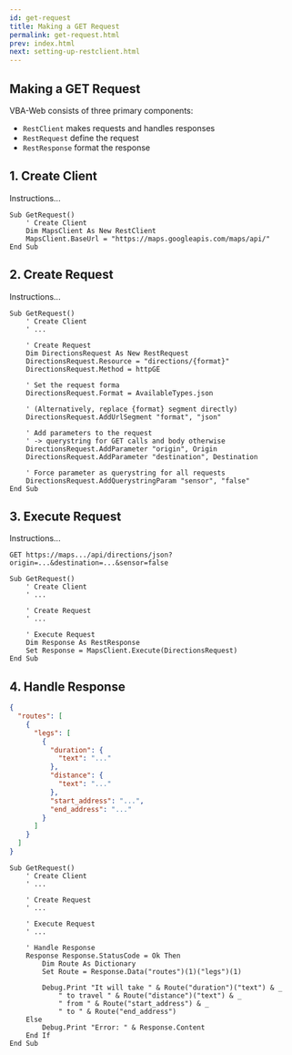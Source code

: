 ```yaml
---
id: get-request
title: Making a GET Request
permalink: get-request.html
prev: index.html
next: setting-up-restclient.html
---
```

<section class="docs-single">

# Making a GET Request

VBA-Web consists of three primary components: 

- `RestClient` makes requests and handles responses
- `RestRequest` define the request
- `RestResponse` format the response

</section>

<section class="docs-split">
  <div class="instructions">

## 1. Create Client

Instructions...
  </div>
  <div class="code">

```VB.net
Sub GetRequest()
    ' Create Client
    Dim MapsClient As New RestClient
    MapsClient.BaseUrl = "https://maps.googleapis.com/maps/api/"
End Sub
```
  </div>
</section>

<section class="docs-split">
  <div class="instructions">

## 2. Create Request

Instructions...
  </div>
  <div class="code">

```VB.net
Sub GetRequest()
    ' Create Client
    ' ...

    ' Create Request
    Dim DirectionsRequest As New RestRequest
    DirectionsRequest.Resource = "directions/{format}"
    DirectionsRequest.Method = httpGE

    ' Set the request forma
    DirectionsRequest.Format = AvailableTypes.json

    ' (Alternatively, replace {format} segment directly)
    DirectionsRequest.AddUrlSegment "format", "json"

    ' Add parameters to the request 
    ' -> querystring for GET calls and body otherwise
    DirectionsRequest.AddParameter "origin", Origin
    DirectionsRequest.AddParameter "destination", Destination

    ' Force parameter as querystring for all requests
    DirectionsRequest.AddQuerystringParam "sensor", "false"
End Sub
```
  </div>
</section>

<section class="docs-split">
  <div class="instructions">

## 3. Execute Request

Instructions...

`GET https://maps.../api/directions/json?origin=...&destination=...&sensor=false`
  </div>
  <div class="code">

```VB.net
Sub GetRequest()
    ' Create Client
    ' ...

    ' Create Request
    ' ...

    ' Execute Request
    Dim Response As RestResponse
    Set Response = MapsClient.Execute(DirectionsRequest)
End Sub
```
  </div>
</section>
<section class="docs-split">
  <div class="instructions">

## 4. Handle Response

```json
{
  "routes": [
    {
      "legs": [
        {
          "duration": {
            "text": "..."
          },
          "distance": {
            "text": "..."
          },
          "start_address": "...",
          "end_address": "..."
        }
      ]
    }
  ]
}
```
  </div>
  <div class="code">

```VB.net
Sub GetRequest()
    ' Create Client
    ' ...

    ' Create Request
    ' ...

    ' Execute Request
    ' ...

    ' Handle Response
    Response Response.StatusCode = Ok Then
        Dim Route As Dictionary
        Set Route = Response.Data("routes")(1)("legs")(1)

        Debug.Print "It will take " & Route("duration")("text") & _
            " to travel " & Route("distance")("text") & _
            " from " & Route("start_address") & _
            " to " & Route("end_address")
    Else
        Debug.Print "Error: " & Response.Content
    End If
End Sub
```
  </div>
</section>